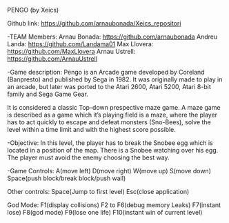 PENGO (by Xeics)

Github link: https://github.com/arnaubonada/Xeics_repositori

-TEAM Members:
Arnau Bonada: https://github.com/arnaubonada
Andreu Landa: https://github.com/Landama01
Max Llovera: https://github.com/MaxLlovera
Arnau Ustrell: https://github.com/ArnauUstrell



-Game description:
Pengo is an Arcade game developed by Coreland (Banpresto) and published 
by Sega in 1982. It was originally made to play in an arcade, but later 
was ported to the Atari 2600, Atari 5200, Atari 8-bit family and Sega Game Gear.

It is considered a classic Top-down prespective maze game. A maze game is described 
as a game which it’s playing field is a maze, where the player has to act quickly 
to escape and defeat monsters (Sno-Bees), solve the level within a time limit and 
with the highest score possible.

-Objective:
In this level, the player has to break the Snobee egg which is located in a position of the map. 
There is a Snobee watching over his egg. The player must avoid the enemy choosing the best way.


-Game Controls:
A(move left)
D(move right)
W(move up)
S(move down)
Space(push block/break block/push wall)

Other controls:
Space(Jump to first level)
Esc(close application)

God Mode:
F1(display collisions)
F2 to F6(debug memory Leaks)
F7(instant lose)
F8(god mode)
F9(lose one life)
F10(instant win of current level)

